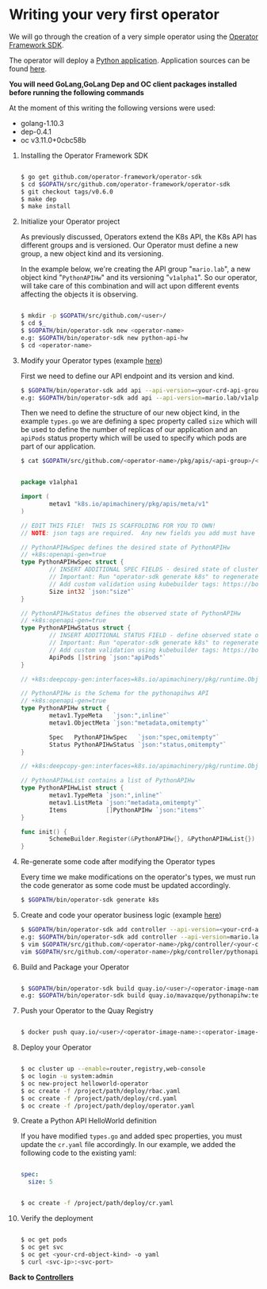 # Writing your very first operator

We will go through the creation of a very simple operator using the [Operator Framework SDK](https://github.com/operator-framework/operator-sdk).

The operator will deploy a [Python application](https://quay.io/mavazque/hello-api). Application sources can be found [here](../sources/python-app).

**You will need GoLang,GoLang Dep and OC client packages installed before running the following commands**

At the moment of this writing the following versions were used:

* golang-1.10.3
* dep-0.4.1
* oc v3.11.0+0cbc58b

1. Installing the Operator Framework SDK

    ~~~sh

    $ go get github.com/operator-framework/operator-sdk
    $ cd $GOPATH/src/github.com/operator-framework/operator-sdk
    $ git checkout tags/v0.6.0
    $ make dep
    $ make install

    ~~~

2. Initialize your Operator project

    As previously discussed, Operators extend the K8s API, the K8s API has different groups and is versioned. Our Operator must define a new group, a new object kind and its versioning.

    In the example below, we're creating the API group "`mario.lab`", a new object kind "`PythonAPIHw`" and its versioning "`v1alpha1`". So our operator, will take care of this combination and will act upon different events affecting the objects it is observing.

    ~~~sh

    $ mkdir -p $GOPATH/src/github.com/<user>/
    $ cd $_
    $ $GOPATH/bin/operator-sdk new <operator-name>
    e.g: $GOPATH/bin/operator-sdk new python-api-hw
    $ cd <operator-name>
    

    ~~~

3. Modify your Operator types (example [here](../sources/go/types.go))

    First we need to define our API endpoint and its version and kind.
    
    ~~~sh
    $ $GOPATH/bin/operator-sdk add api --api-version=<your-crd-api-group>/v1alpha1 --kind=<your-crd-object-kind>
    e.g: $GOPATH/bin/operator-sdk add api --api-version=mario.lab/v1alpha1 --kind=PythonAPIHw

    ~~~
    
    Then we need to define the structure of our new object kind, in the example `types.go` we are defining a spec property called `size` which will be used to define the number of replicas of our application and an `apiPods` status property which will be used to specify which pods are part of our application.

    ~~~sh
    $ cat $GOPATH/src/github.com/<operator-name>/pkg/apis/<api-group>/<api-version>/<your-crd-object-kind>_types.go
    ~~~

    ~~~go

    package v1alpha1

    import (
            metav1 "k8s.io/apimachinery/pkg/apis/meta/v1"
    )
    
    // EDIT THIS FILE!  THIS IS SCAFFOLDING FOR YOU TO OWN!
    // NOTE: json tags are required.  Any new fields you add must have json tags for the fields to be serialized.
    
    // PythonAPIHwSpec defines the desired state of PythonAPIHw
    // +k8s:openapi-gen=true
    type PythonAPIHwSpec struct {
            // INSERT ADDITIONAL SPEC FIELDS - desired state of cluster
            // Important: Run "operator-sdk generate k8s" to regenerate code after modifying this file
            // Add custom validation using kubebuilder tags: https://book.kubebuilder.io/beyond_basics/generating_crd.html
            Size int32 `json:"size"`
    }
    
    // PythonAPIHwStatus defines the observed state of PythonAPIHw
    // +k8s:openapi-gen=true
    type PythonAPIHwStatus struct {
            // INSERT ADDITIONAL STATUS FIELD - define observed state of cluster
            // Important: Run "operator-sdk generate k8s" to regenerate code after modifying this file
            // Add custom validation using kubebuilder tags: https://book.kubebuilder.io/beyond_basics/generating_crd.html
            ApiPods []string `json:"apiPods"`
    }
    
    // +k8s:deepcopy-gen:interfaces=k8s.io/apimachinery/pkg/runtime.Object
    
    // PythonAPIHw is the Schema for the pythonapihws API
    // +k8s:openapi-gen=true
    type PythonAPIHw struct {
            metav1.TypeMeta   `json:",inline"`
            metav1.ObjectMeta `json:"metadata,omitempty"`
    
            Spec   PythonAPIHwSpec   `json:"spec,omitempty"`
            Status PythonAPIHwStatus `json:"status,omitempty"`
    }
    
    // +k8s:deepcopy-gen:interfaces=k8s.io/apimachinery/pkg/runtime.Object
    
    // PythonAPIHwList contains a list of PythonAPIHw
    type PythonAPIHwList struct {
            metav1.TypeMeta `json:",inline"`
            metav1.ListMeta `json:"metadata,omitempty"`
            Items           []PythonAPIHw `json:"items"`
    }
    
    func init() {
            SchemeBuilder.Register(&PythonAPIHw{}, &PythonAPIHwList{})
    }
    ~~~

4. Re-generate some code after modifying the Operator types

    Every time we make modifications on the operator's types, we must run the code generator as some code must be updated accordingly.

    ~~~sh
    $ $GOPATH/bin/operator-sdk generate k8s
    ~~~

5. Create and code your operator business logic (example [here](../sources/go/controller.go))

    ~~~sh
    $ $GOPATH/bin/operator-sdk add controller --api-version=<your-crd-api-group>/v1alpha1 --kind=<your-crd-object-kind>
    e.g: $GOPATH/bin/operator-sdk add controller --api-version=mario.lab/v1alpha1 --kind=PythonAPIHw
    $ vim $GOPATH/src/github.com/<operator-name>/pkg/controller/<your-crd-object-kind>/<your-crd-object-kind>_controller.go
    vim $GOPATH/src/github.com/<operator-name>/pkg/controller/pythonapihw/pythonapihw_controller.go
    
    ~~~

6. Build and Package your Operator

    ~~~sh

    $ $GOPATH/bin/operator-sdk build quay.io/<user>/<operator-image-name>:<operator-image-tag>
    e.g: $GOPATH/bin/operator-sdk build quay.io/mavazque/pythonapihw:test

    ~~~

7. Push your Operator to the Quay Registry

    ~~~sh

    $ docker push quay.io/<user>/<operator-image-name>:<operator-image-tag>

    ~~~

8. Deploy your Operator

    ~~~sh

    $ oc cluster up --enable=router,registry,web-console
    $ oc login -u system:admin
    $ oc new-project helloworld-operator
    $ oc create -f /project/path/deploy/rbac.yaml
    $ oc create -f /project/path/deploy/crd.yaml
    $ oc create -f /project/path/deploy/operator.yaml

    ~~~

9. Create a Python API HelloWorld definition

    If you have modified `types.go` and added spec properties, you must update the `cr.yaml` file accordingly. In our example, we added the following code to the existing yaml:

    ~~~yaml

    spec:
      size: 5

    ~~~

    ~~~sh

    $ oc create -f /project/path/deploy/cr.yaml

    ~~~

10. Verify the deployment

    ~~~sh

    $ oc get pods
    $ oc get svc
    $ oc get <your-crd-object-kind> -o yaml
    $ curl <svc-ip>:<svc-port>

    ~~~

**Back to [Controllers](02-controllers.md)**

